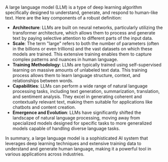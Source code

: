 A large language model (LLM) is a type of deep learning algorithm specifically designed to understand, generate, and respond to human-like text. Here are the key components of a robust definition:

- **Architecture**: LLMs are built on neural networks, particularly utilizing the transformer architecture, which allows them to process and generate text by paying selective attention to different parts of the input data.
- **Scale**: The term "large" refers to both the number of parameters (often in the billions or even trillions) and the vast datasets on which these models are trained. This extensive training enables them to capture complex patterns and nuances in human language.
- **Training Methodology**: LLMs are typically trained using self-supervised learning on massive amounts of unlabeled text data. This training process allows them to learn language structure, context, and relationships between words.
- **Capabilities**: LLMs can perform a wide range of natural language processing tasks, including text generation, summarization, translation, and sentiment analysis. They excel in generating coherent and contextually relevant text, making them suitable for applications like chatbots and content creation.
- **Emergence and Evolution**: LLMs have significantly shifted the landscape of natural language processing, moving away from specialized models designed for specific tasks to more generalized models capable of handling diverse language tasks.

In summary, a large language model is a sophisticated AI system that leverages deep learning techniques and extensive training data to understand and generate human language, making it a powerful tool in various applications across industries.
